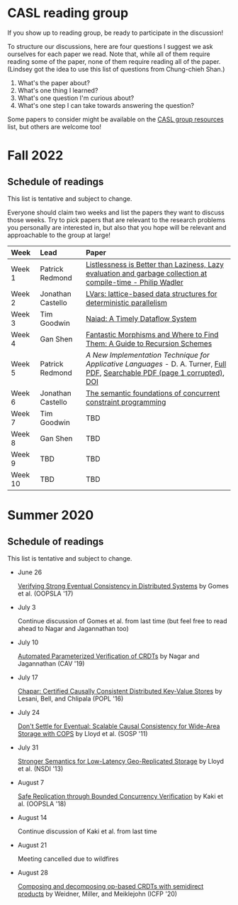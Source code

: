 # CASL reading group

If you show up to reading group, be ready to participate in the discussion!

To structure our discussions, here are four questions I suggest we ask ourselves for each paper we read.  Note that, while all of them require reading some of the paper, none of them require reading all of the paper. (Lindsey got the idea to use this list of questions from Chung-chieh Shan.)

1. What's the paper about?
2. What's one thing I learned?
3. What's one question I'm curious about?
4. What's one step I can take towards answering the question?

Some papers to consider might be available on the [CASL group resources](resources.md) list, but others are welcome too!

# Fall 2022

## Schedule of readings

This list is tentative and subject to change.

Everyone should claim two weeks and list the papers they want to discuss those weeks.  Try to pick papers that are relevant to the research problems you personally are interested in, but also that you hope will be relevant and approachable to the group at large!

| Week    | Lead | Paper |
| :------ | :--- | :---- |
| Week  1 | Patrick Redmond | [Listlessness is Better than Laziness, Lazy evaluation and garbage collection at compile-time - Philip Wadler](https://dl.acm.org/doi/pdf/10.1145/800055.802020) |
| Week  2 | Jonathan Castello | [LVars: lattice-based data structures for deterministic parallelism](https://dl.acm.org/doi/10.1145/2502323.2502326) |
| Week  3 | Tim Goodwin | [ Naiad: A Timely Dataflow System ](https://www.microsoft.com/en-us/research/wp-content/uploads/2013/11/naiad_sosp2013.pdf) |
| Week  4 | Gan Shen  | [Fantastic Morphisms and Where to Find Them: A Guide to Recursion Schemes](https://arxiv.org/pdf/2202.13633.pdf)  |
| Week  5 | Patrick Redmond | *A New  Implementation Technique for Applicative Languages* - D. A. Turner, [Full PDF](https://archive.alvb.in/msc/05_infomcco/reading/SKI-combinators.pdf), [Searchable PDF (page 1 corrupted)](https://courses.grainger.illinois.edu/cs421/sp2011/project/turner-implementation.pdf), [DOI](https://onlinelibrary.wiley.com/doi/pdf/10.1002/spe.4380090105) |
| Week  6 | Jonathan Castello | [The semantic foundations of concurrent constraint programming](https://dl.acm.org/doi/abs/10.1145/99583.99627) |
| Week  7 | Tim Goodwin | TBD |
| Week  8 | Gan Shen  | TBD   |
| Week  9 | TBD  | TBD   |
| Week 10 | TBD  | TBD   |


# Summer 2020

## Schedule of readings

This list is tentative and subject to change.

* June 26
    
    [Verifying Strong Eventual Consistency in Distributed Systems](https://dl.acm.org/doi/10.1145/3133933) by Gomes et al. (OOPSLA '17)

* July 3
    
    Continue discussion of Gomes et al. from last time (but feel free to read ahead to Nagar and Jagannathan too)
    
* July 10

    [Automated Parameterized Verification of CRDTs](https://www.cs.purdue.edu/homes/suresh/papers/cav19.pdf) by Nagar and Jagannathan (CAV '19)
    
* July 17

    [Chapar: Certified Causally Consistent Distributed Key-Value Stores](https://www.cs.ucr.edu/~lesani/companion/popl16/POPL16.pdf) by Lesani, Bell, and Chlipala (POPL '16)
    
* July 24   

    [Don't Settle for Eventual: Scalable Causal Consistency for Wide-Area Storage with COPS](https://www.cs.cmu.edu/~dga/papers/cops-sosp2011.pdf) by Lloyd et al. (SOSP '11)
    
* July 31

    [Stronger Semantics for Low-Latency Geo-Replicated Storage](https://www.usenix.org/system/files/conference/nsdi13/nsdi13-final149.pdf) by Lloyd et al. (NSDI '13)

* August 7

    [Safe Replication through Bounded Concurrency Verification](https://www.cs.purdue.edu/homes/suresh/papers/oopsla18.pdf) by Kaki et al. (OOPSLA '18)
    
* August 14

	Continue discussion of Kaki et al. from last time
    
* August 21

	Meeting cancelled due to wildfires
    
* August 28

	[Composing and decomposing op-based CRDTs with semidirect products](https://dl.acm.org/doi/10.1145/3408976) by Weidner, Miller, and Meiklejohn (ICFP '20)
